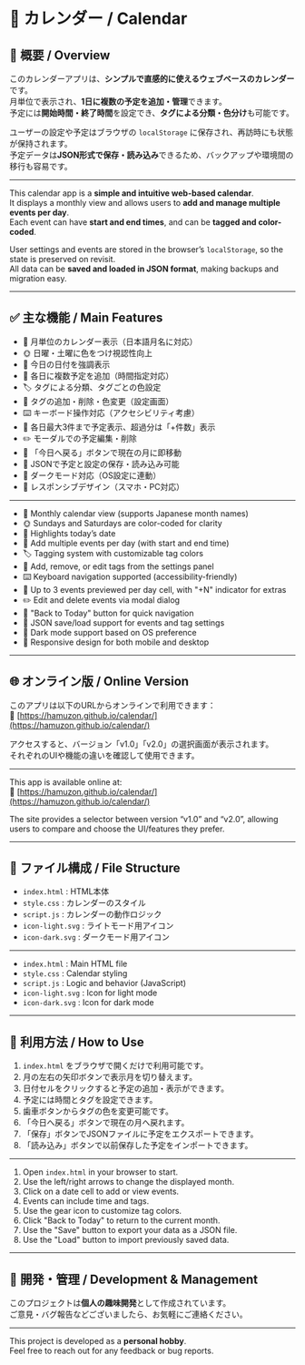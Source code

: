 # 📅 カレンダー / Calendar

## 📖 概要 / Overview

このカレンダーアプリは、**シンプルで直感的に使えるウェブベースのカレンダー**です。  
月単位で表示され、**1日に複数の予定を追加・管理**できます。  
予定には**開始時間・終了時間**を設定でき、**タグによる分類・色分け**も可能です。

ユーザーの設定や予定はブラウザの `localStorage` に保存され、再訪時にも状態が保持されます。  
予定データは**JSON形式で保存・読み込み**できるため、バックアップや環境間の移行も容易です。

---

This calendar app is a **simple and intuitive web-based calendar**.  
It displays a monthly view and allows users to **add and manage multiple events per day**.  
Each event can have **start and end times**, and can be **tagged and color-coded**.

User settings and events are stored in the browser’s `localStorage`, so the state is preserved on revisit.  
All data can be **saved and loaded in JSON format**, making backups and migration easy.

---

## ✅ 主な機能 / Main Features

- 📆 月単位のカレンダー表示（日本語月名に対応）  
- 🌞 日曜・土曜に色をつけ視認性向上  
- 📍 今日の日付を強調表示  
- 📝 各日に複数予定を追加（時間指定対応）  
- 🏷️ タグによる分類、タグごとの色設定  
- 🎨 タグの追加・削除・色変更（設定画面）  
- ⌨️ キーボード操作対応（アクセシビリティ考慮）  
- 🔢 各日最大3件まで予定表示、超過分は「+件数」表示  
- ✏️ モーダルでの予定編集・削除  
- 📌 「今日へ戻る」ボタンで現在の月に即移動  
- 💾 JSONで予定と設定の保存・読み込み可能  
- 🌙 ダークモード対応（OS設定に連動）  
- 📱 レスポンシブデザイン（スマホ・PC対応）  

---

- 📆 Monthly calendar view (supports Japanese month names)  
- 🌞 Sundays and Saturdays are color-coded for clarity  
- 📍 Highlights today’s date  
- 📝 Add multiple events per day (with start and end time)  
- 🏷️ Tagging system with customizable tag colors  
- 🎨 Add, remove, or edit tags from the settings panel  
- ⌨️ Keyboard navigation supported (accessibility-friendly)  
- 🔢 Up to 3 events previewed per day cell, with "+N" indicator for extras  
- ✏️ Edit and delete events via modal dialog  
- 📌 "Back to Today" button for quick navigation  
- 💾 JSON save/load support for events and tag settings  
- 🌙 Dark mode support based on OS preference  
- 📱 Responsive design for both mobile and desktop  

---

## 🌐 オンライン版 / Online Version

このアプリは以下のURLからオンラインで利用できます：  
📎 [https://hamuzon.github.io/calendar/](https://hamuzon.github.io/calendar/)

アクセスすると、バージョン「v1.0」「v2.0」の選択画面が表示されます。  
それぞれのUIや機能の違いを確認して使用できます。

---

This app is available online at:  
📎 [https://hamuzon.github.io/calendar/](https://hamuzon.github.io/calendar/)

The site provides a selector between version “v1.0” and “v2.0”, allowing users to compare and choose the UI/features they prefer.

---

## 📁 ファイル構成 / File Structure

- `index.html` : HTML本体  
- `style.css` : カレンダーのスタイル  
- `script.js` : カレンダーの動作ロジック  
- `icon-light.svg` : ライトモード用アイコン  
- `icon-dark.svg` : ダークモード用アイコン  

---

- `index.html` : Main HTML file  
- `style.css` : Calendar styling  
- `script.js` : Logic and behavior (JavaScript)  
- `icon-light.svg` : Icon for light mode  
- `icon-dark.svg` : Icon for dark mode  

---

## 🚀 利用方法 / How to Use

1. `index.html` をブラウザで開くだけで利用可能です。  
2. 月の左右の矢印ボタンで表示月を切り替えます。  
3. 日付セルをクリックすると予定の追加・表示ができます。  
4. 予定には時間とタグを設定できます。  
5. 歯車ボタンからタグの色を変更可能です。  
6. 「今日へ戻る」ボタンで現在の月へ戻れます。  
7. 「保存」ボタンでJSONファイルに予定をエクスポートできます。  
8. 「読み込み」ボタンで以前保存した予定をインポートできます。  

---

1. Open `index.html` in your browser to start.  
2. Use the left/right arrows to change the displayed month.  
3. Click on a date cell to add or view events.  
4. Events can include time and tags.  
5. Use the gear icon to customize tag colors.  
6. Click "Back to Today" to return to the current month.  
7. Use the "Save" button to export your data as a JSON file.  
8. Use the "Load" button to import previously saved data.  

---

## 👤 開発・管理 / Development & Management

このプロジェクトは**個人の趣味開発**として作成されています。  
ご意見・バグ報告などございましたら、お気軽にご連絡ください。

---

This project is developed as a **personal hobby**.  
Feel free to reach out for any feedback or bug reports.
